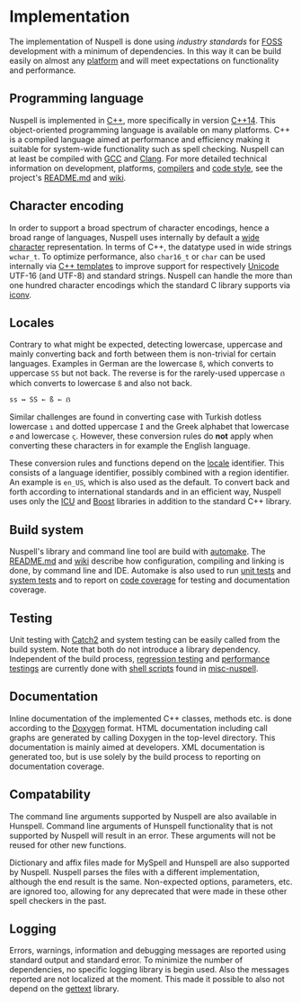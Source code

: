 # Implementation

The implementation of Nuspell is done using *industry standards* for [FOSS](https://en.wikipedia.org/wiki/Free_and_open-source_software) development with a minimum of dependencies. In this way it can be build easily on almost any [platform](https://en.wikipedia.org/wiki/Computing_platform) and will meet expectations on functionality and performance.


## Programming language

Nuspell is implemented in [C++](https://en.wikipedia.org/wiki/C%2B%2B), more specifically in version [C++14](https://en.wikipedia.org/wiki/C%2B%2B14). This object-oriented programming language is available on many platforms. C++ is a compiled language aimed at performance and efficiency making it suitable for system-wide functionality such as spell checking. Nuspell can at least be compiled with [GCC](https://en.wikipedia.org/wiki/GNU_Compiler_Collection) and [Clang](https://en.wikipedia.org/wiki/Clang). For more detailed technical information on development, platforms, [compilers](https://en.wikipedia.org/wiki/Compiler) and [code style](https://en.wikipedia.org/wiki/Programming_style), see the project's [README.md](https://github.com/nuspell/nuspell/blob/master/README.md) and [wiki](https://github.com/nuspell/nuspell/wiki).


## Character encoding

In order to support a broad spectrum of character encodings, hence a broad range of languages, Nuspell uses internally by default a [wide character](https://en.wikipedia.org/wiki/Wide_character) representation. In terms of C++, the datatype used in wide strings `wchar_t`. To optimize performance, also `char16_t` or `char` can be used internally via [C++ templates](https://en.wikipedia.org/wiki/Template_%28C%2B%2B%29) to improve support for respectively [Unicode](https://en.wikipedia.org/wiki/Unicode) UTF-16 (and UTF-8) and standard strings. Nuspell can handle the more than one hundred character encodings which the standard C library supports via [iconv](https://en.wikipedia.org/wiki/Iconv).


## Locales

Contrary to what might be expected, detecting lowercase, uppercase and mainly converting back and forth between them is non-trivial for certain languages. Examples in German are the lowercase `ß`, which converts to uppercase `SS` but not back. The reverse is for the rarely-used uppercase `ẞ` which converts to lowercase `ß` and also not back.

    ss ↔ SS ← ß ← ẞ

Similar challenges are found in converting case with Turkish dotless lowercase `ı` and dotted uppercase `İ` and the Greek alphabet that lowercase `σ` and lowercase `ς`. However, these conversion rules do **not** apply when converting these characters in for example the English language.

These conversion rules and functions depend on the [locale](https://en.wikipedia.org/wiki/Locale_%28computer_software%29) identifier. This consists of a language identifier, possibly combined with a region identifier. An example is `en_US`, which is also used as the default. To convert back and forth according to international standards and in an efficient way, Nuspell uses only the [ICU](https://en.wikipedia.org/wiki/International_Components_for_Unicode) and [Boost](https://en.wikipedia.org/wiki/Boost_%28C%2B%2B_libraries%29) libraries in addition to the standard C++ library.


## Build system

Nuspell's library and command line tool are build with [automake](https://en.wikipedia.org/wiki/Automake). The [README.md](https://github.com/nuspell/nuspell/blob/master/README.md) and [wiki](https://github.com/nuspell/nuspell/wiki) describe how configuration, compiling and linking is done, by command line and IDE. Automake is also used to run [unit tests](https://en.wikipedia.org/wiki/Unit_testing) and [system tests](https://en.wikipedia.org/wiki/System_testing) and to report on [code coverage](https://en.wikipedia.org/wiki/Code_coverage) for testing and documentation coverage.


## Testing

Unit testing with [Catch2](https://en.wikipedia.org/wiki/List_of_unit_testing_frameworks#C++) and system testing can be easily called from the build system. Note that both do not introduce a library dependency. Independent of the build process, [regression testing](https://en.wikipedia.org/wiki/Regression_testing) and [performance testings](https://en.wikipedia.org/wiki/Software_performance_testing) are currently done with [shell scripts](https://en.wikipedia.org/wiki/Shell_script) found in [misc-nuspell](https://github.com/nuspell/misc-nuspell).


## Documentation

Inline documentation of the implemented C++ classes, methods etc. is done according to the [Doxygen](https://en.wikipedia.org/wiki/Doxygen) format. HTML documentation including call graphs are generated by calling Doxygen in the top-level directory. This documentation is mainly aimed at developers. XML documentation is generated too, but is use solely by the build process to reporting on documentation coverage.


## Compatability

The command line arguments supported by Nuspell are also available in Hunspell. Command line arguments of Hunspell functionality that is not supported by Nuspell will result in an error. These arguments will not be reused for other new functions.

Dictionary and affix files made for MySpell and Hunspell are also supported by Nuspell. Nuspell parses the files with a different implementation, although the end result is the same. Non-expected options, parameters, etc. are ignored too, allowing for any deprecated that were made in these other spell checkers in the past.


## Logging

Errors, warnings, information and debugging messages are reported using standard output and standard error. To minimize the number of dependencies, no specific logging library is begin used. Also the messages reported are not localized at the moment. This made it possible to also not depend on the [gettext](https://en.wikipedia.org/wiki/Gettext) library.
